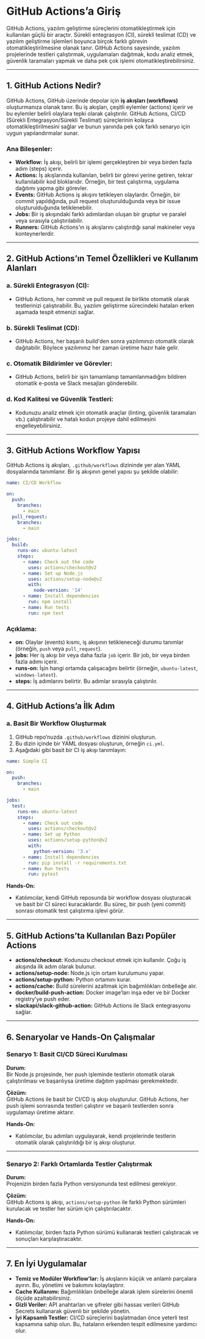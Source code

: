 # **GitHub Actions’a Giriş**

GitHub Actions, yazılım geliştirme süreçlerini otomatikleştirmek için kullanılan güçlü bir araçtır. Sürekli entegrasyon (CI), sürekli teslimat (CD) ve yazılım geliştirme işlemleri boyunca birçok farklı görevin otomatikleştirilmesine olanak tanır. GitHub Actions sayesinde, yazılım projelerinde testleri çalıştırmak, uygulamaları dağıtmak, kodu analiz etmek, güvenlik taramaları yapmak ve daha pek çok işlemi otomatikleştirebilirsiniz.

---

## **1. GitHub Actions Nedir?**

GitHub Actions, GitHub üzerinde depolar için **iş akışları (workflows)** oluşturmanıza olanak tanır. Bu iş akışları, çeşitli eylemler (actions) içerir ve bu eylemler belirli olaylara tepki olarak çalıştırılır. GitHub Actions, CI/CD (Sürekli Entegrasyon/Sürekli Teslimat) süreçlerinin kolayca otomatikleştirilmesini sağlar ve bunun yanında pek çok farklı senaryo için uygun yapılandırmalar sunar.

### **Ana Bileşenler:**

- **Workflow:** İş akışı, belirli bir işlemi gerçekleştiren bir veya birden fazla adım (steps) içerir.
- **Actions:** İş akışlarında kullanılan, belirli bir görevi yerine getiren, tekrar kullanılabilir kod bloklarıdır. Örneğin, bir test çalıştırma, uygulama dağıtımı yapma gibi görevler.
- **Events:** GitHub Actions iş akışını tetikleyen olaylardır. Örneğin, bir commit yapıldığında, pull request oluşturulduğunda veya bir issue oluşturulduğunda tetiklenebilir.
- **Jobs:** Bir iş akışındaki farklı adımlardan oluşan bir gruptur ve paralel veya sırasıyla çalıştırılabilir.
- **Runners:** GitHub Actions’ın iş akışlarını çalıştırdığı sanal makineler veya konteynerlerdir.

---

## **2. GitHub Actions’ın Temel Özellikleri ve Kullanım Alanları**

### **a. Sürekli Entegrasyon (CI):**

- GitHub Actions, her commit ve pull request ile birlikte otomatik olarak testlerinizi çalıştırabilir. Bu, yazılım geliştirme sürecindeki hataları erken aşamada tespit etmenizi sağlar.

### **b. Sürekli Teslimat (CD):**

- GitHub Actions, her başarılı build'den sonra yazılımınızı otomatik olarak dağıtabilir. Böylece yazılımınız her zaman üretime hazır hale gelir.

### **c. Otomatik Bildirimler ve Görevler:**

- GitHub Actions, belirli bir işin tamamlanıp tamamlanmadığını bildiren otomatik e-posta ve Slack mesajları gönderebilir.

### **d. Kod Kalitesi ve Güvenlik Testleri:**

- Kodunuzu analiz etmek için otomatik araçlar (linting, güvenlik taramaları vb.) çalıştırabilir ve hatalı kodun projeye dahil edilmesini engelleyebilirsiniz.

---

## **3. GitHub Actions Workflow Yapısı**

GitHub Actions iş akışları, `.github/workflows` dizininde yer alan YAML dosyalarında tanımlanır. Bir iş akışının genel yapısı şu şekilde olabilir:

```yaml
name: CI/CD Workflow

on:
  push:
    branches:
      - main
  pull_request:
    branches:
      - main

jobs:
  build:
    runs-on: ubuntu-latest
    steps:
      - name: Check out the code
        uses: actions/checkout@v2
      - name: Set up Node.js
        uses: actions/setup-node@v2
        with:
          node-version: '14'
      - name: Install dependencies
        run: npm install
      - name: Run tests
        run: npm test
```

### **Açıklama:**

- **on:** Olaylar (events) kısmı, iş akışının tetikleneceği durumu tanımlar (örneğin, `push` veya `pull_request`).
- **jobs:** Her iş akışı bir veya daha fazla `job` içerir. Bir job, bir veya birden fazla adımı içerir.
- **runs-on:** İşin hangi ortamda çalışacağını belirtir (örneğin, `ubuntu-latest`, `windows-latest`).
- **steps:** İş adımlarını belirtir. Bu adımlar sırasıyla çalıştırılır.

---

## **4. GitHub Actions’a İlk Adım**

### **a. Basit Bir Workflow Oluşturmak**

1. GitHub repo’nuzda `.github/workflows` dizinini oluşturun.
2. Bu dizin içinde bir YAML dosyası oluşturun, örneğin `ci.yml`.
3. Aşağıdaki gibi basit bir CI iş akışı tanımlayın:

```yaml
name: Simple CI

on:
  push:
    branches:
      - main

jobs:
  test:
    runs-on: ubuntu-latest
    steps:
      - name: Check out code
        uses: actions/checkout@v2
      - name: Set up Python
        uses: actions/setup-python@v2
        with:
          python-version: '3.x'
      - name: Install dependencies
        run: pip install -r requirements.txt
      - name: Run tests
        run: pytest
```

**Hands-On:**
- Katılımcılar, kendi GitHub reposunda bir workflow dosyası oluşturacak ve basit bir CI süreci kuracaklardır. Bu süreç, bir push (yeni commit) sonrası otomatik test çalıştırma işlevi görür.

---

## **5. GitHub Actions’ta Kullanılan Bazı Popüler Actions**

- **actions/checkout:** Kodunuzu checkout etmek için kullanılır. Çoğu iş akışında ilk adım olarak bulunur.
- **actions/setup-node:** Node.js için ortam kurulumunu yapar.
- **actions/setup-python:** Python ortamını kurar.
- **actions/cache:** Build sürelerini azaltmak için bağımlılıkları önbelleğe alır.
- **docker/build-push-action:** Docker image’ları inşa eder ve bir Docker registry'ye push eder.
- **slackapi/slack-github-action:** GitHub Actions ile Slack entegrasyonu sağlar.

---

## **6. Senaryolar ve Hands-On Çalışmalar**

### **Senaryo 1: Basit CI/CD Süreci Kurulması**

**Durum:**  
Bir Node.js projesinde, her push işleminde testlerin otomatik olarak çalıştırılması ve başarılıysa üretime dağıtım yapılması gerekmektedir.

**Çözüm:**  
GitHub Actions ile basit bir CI/CD iş akışı oluşturulur. GitHub Actions, her push işlemi sonrasında testleri çalıştırır ve başarılı testlerden sonra uygulamayı üretime aktarır.

**Hands-On:**

- Katılımcılar, bu adımları uygulayarak, kendi projelerinde testlerin otomatik olarak çalıştırıldığı bir iş akışı oluşturur.

---

### **Senaryo 2: Farklı Ortamlarda Testler Çalıştırmak**

**Durum:**  
Projenizin birden fazla Python versiyonunda test edilmesi gerekiyor.

**Çözüm:**  
GitHub Actions iş akışı, `actions/setup-python` ile farklı Python sürümleri kurulacak ve testler her sürüm için çalıştırılacaktır.

**Hands-On:**

- Katılımcılar, birden fazla Python sürümü kullanarak testleri çalıştıracak ve sonuçları karşılaştıracaktır.

---

## **7. En İyi Uygulamalar**

- **Temiz ve Modüler Workflow'lar:** İş akışlarını küçük ve anlamlı parçalara ayırın. Bu, yönetimi ve bakımını kolaylaştırır.
- **Cache Kullanımı:** Bağımlılıkları önbelleğe alarak işlem sürelerini önemli ölçüde azaltabilirsiniz.
- **Gizli Veriler:** API anahtarları ve şifreler gibi hassas verileri GitHub Secrets kullanarak güvenli bir şekilde yönetin.
- **İyi Kapsamlı Testler:** CI/CD süreçlerini başlatmadan önce yeterli test kapsamına sahip olun. Bu, hataların erkenden tespit edilmesine yardımcı olur.
